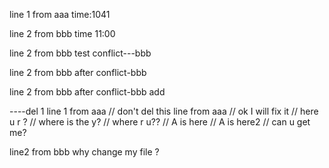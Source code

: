 line 1 from aaa
time:1041

line 2 from bbb
time 11:00


line 2 from bbb
test conflict---bbb

line 2 from bbb
after conflict-bbb

line 2 from bbb
after conflict-bbb add

----del 1
line 1 from aaa
// don't del this line from aaa
// ok  I will fix it
// here u r ?
// where is the y?
// where r u??
// A is here
// A is here2
// can u get me?

line2 from bbb
why change my file ?

